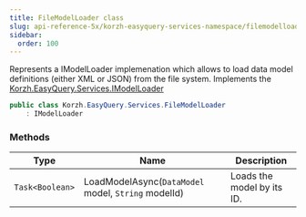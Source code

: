 ```yaml
---
title: FileModelLoader class
slug: api-reference-5x/korzh-easyquery-services-namespace/filemodelloader-class
sidebar:
  order: 100
---
```


Represents a IModelLoader implemenation  which allows to load data model definitions (either XML or JSON) from the file system.  Implements the [Korzh.EasyQuery.Services.IModelLoader](///easyquery/docs/api-reference-5x/korzh-easyquery-services-namespace/imodelloader-interface)
```csharp
public class Korzh.EasyQuery.Services.FileModelLoader
    : IModelLoader

```

### Methods

| Type | Name | Description | 
| --- | --- | --- | 
| `Task<Boolean>` | LoadModelAsync(`DataModel` model, `String` modelId) | Loads the model by its ID. |
